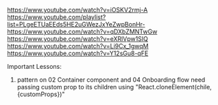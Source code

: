 https://www.youtube.com/watch?v=iOSKV2rmj-A
https://www.youtube.com/playlist?list=PLgeETUaEEds5HE2uGWezJxYeZwpBonHr-
https://www.youtube.com/watch?v=qDXbZMNTwGw
https://www.youtube.com/watch?v=eXRlVpw1SIQ
https://www.youtube.com/watch?v=Li9Cx_1gwqM
https://www.youtube.com/watch?v=Y12sGu8-qFE

Important Lessons:

1. pattern on 02 Container component and 04 Onboarding flow need passing custom prop to its children using "React.cloneElement(chile, {customProps})"

